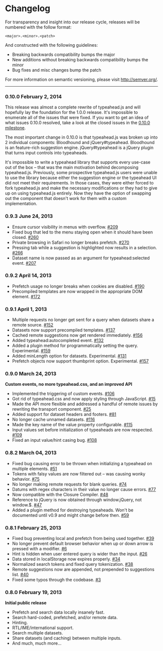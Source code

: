 Changelog
=========

For transparency and insight into our release cycle, releases will be numbered with the follow format:

`<major>.<minor>.<patch>`

And constructed with the following guidelines:

* Breaking backwards compatibility bumps the major
* New additions without breaking backwards compatibility bumps the minor
* Bug fixes and misc changes bump the patch

For more information on semantic versioning, please visit http://semver.org/.

---

### 0.10.0 February 2, 2014

This release was almost a complete rewrite of typeahead.js and will hopefully
lay the foundation for the 1.0.0 release. It's impossible to enumerate all of
the issues that were fixed. If you want to get an idea of what issues 0.10.0
resolved, take a look at the closed issues in the [0.10.0 milestone].

The most important change in 0.10.0 is that typeahead.js was broken up into 2
individual components: Bloodhound and jQuery#typeahead. Bloodhound is an
feature-rich suggestion engine. jQuery#typeahead is a jQuery plugin that turns
input controls into typeaheads.

It's impossible to write a typeahead library that supports every use-case out
of the box – that was the main motivation behind decomposing typeahead.js.
Previously, some prospective typeahead.js users were unable to use the library
because either the suggestion engine or the typeahead UI did not meet their
requirements. In those cases, they were either forced to fork typeahead.js and
make the necessary modifications or they had to give up on using typeahead.js
entirely. Now they have the option of swapping out the component that doesn't
work for them with a custom implementation.

### 0.9.3 June 24, 2013

* Ensure cursor visibility in menus with overflow. [#209][209]
* Fixed bug that led to the menu staying open when it should have been closed. [#260][260]
* Private browsing in Safari no longer breaks prefetch. [#270][270]
* Pressing tab while a suggestion is highlighted now results in a selection. [#266][266]
* Dataset name is now passed as an argument for typeahead:selected event. [#207][207]

### 0.9.2 April 14, 2013

* Prefetch usage no longer breaks when cookies are disabled. [#190][190]
* Precompiled templates are now wrapped in the appropriate DOM element. [#172][172]

### 0.9.1 April 1, 2013

* Multiple requests no longer get sent for a query when datasets share a remote source. [#152][152]
* Datasets now support precompiled templates. [#137][137]
* Cached remote suggestions now get rendered immediately. [#156][156]
* Added typeahead:autocompleted event. [#132][132]
* Added a plugin method for programmatically setting the query. Experimental. [#159][159]
* Added minLength option for datasets. Experimental. [#131][131]
* Prefetch objects now support thumbprint option. Experimental. [#157][157]

### 0.9.0 March 24, 2013

**Custom events, no more typeahead.css, and an improved API**

* Implemented the triggering of custom events. [#106][106]
* Got rid of typeahead.css and now apply styling through JavaScript. [#15][15]
* Made the API more flexible and addressed a handful of remote issues by rewriting the transport component. [#25][25]
* Added support for dataset headers and footers. [#81][81]
* No longer cache unnamed datasets. [#116][116]
* Made the key name of the value property configurable. [#115][115]
* Input values set before initialization of typeaheads are now respected. [#109][109]
* Fixed an input value/hint casing bug. [#108][108]

### 0.8.2 March 04, 2013

* Fixed bug causing error to be thrown when initializing a typeahead on multiple elements. [#51][51]
* Tokens with falsy values are now filtered out – was causing wonky behavior. [#75][75]
* No longer making remote requests for blank queries. [#74][74]
* Datums with regex characters in their value no longer cause errors. [#77][77]
* Now compatible with the Closure Compiler. [#48][48]
* Reference to jQuery is now obtained through window.jQuery, not window.$. [#47][47]
* Added a plugin method for destroying typeaheads. Won't be documented until v0.9 and might change before then. [#59][59]

### 0.8.1 February 25, 2013

* Fixed bug preventing local and prefetch from being used together. [#39][39]
* No longer prevent default browser behavior when up or down arrow is pressed with a modifier. [#6][6]
* Hint is hidden when user entered query is wider than the input. [#26][26]
* Data stored in localStorage now expires properly. [#34][34]
* Normalized search tokens and fixed query tokenization. [#38][38]
* Remote suggestions now are appended, not prepended to suggestions list. [#40][40]
* Fixed some typos through the codebase. [#3][3]

### 0.8.0 February 19, 2013

**Initial public release**

* Prefetch and search data locally insanely fast.
* Search hard-coded, prefetched, and/or remote data.
* Hinting.
* RTL/IME/international support.
* Search multiple datasets.
* Share datasets (and caching) between multiple inputs.
* And much, much more...

[0.10.0 milestone]: https://github.com/twitter/typeahead.js/issues?milestone=8&page=1&state=closed

[270]: https://github.com/twitter/typeahead.js/pull/270
[266]: https://github.com/twitter/typeahead.js/pull/266
[260]: https://github.com/twitter/typeahead.js/pull/260
[209]: https://github.com/twitter/typeahead.js/pull/209
[207]: https://github.com/twitter/typeahead.js/pull/207
[190]: https://github.com/twitter/typeahead.js/pull/190
[172]: https://github.com/twitter/typeahead.js/pull/172
[159]: https://github.com/twitter/typeahead.js/pull/159
[157]: https://github.com/twitter/typeahead.js/pull/157
[156]: https://github.com/twitter/typeahead.js/pull/156
[152]: https://github.com/twitter/typeahead.js/pull/152
[137]: https://github.com/twitter/typeahead.js/pull/137
[132]: https://github.com/twitter/typeahead.js/pull/132
[131]: https://github.com/twitter/typeahead.js/pull/131
[116]: https://github.com/twitter/typeahead.js/pull/116
[115]: https://github.com/twitter/typeahead.js/pull/115
[109]: https://github.com/twitter/typeahead.js/pull/109
[108]: https://github.com/twitter/typeahead.js/pull/108
[106]: https://github.com/twitter/typeahead.js/pull/106
[81]: https://github.com/twitter/typeahead.js/pull/81
[77]: https://github.com/twitter/typeahead.js/pull/77
[75]: https://github.com/twitter/typeahead.js/pull/75
[74]: https://github.com/twitter/typeahead.js/pull/74
[59]: https://github.com/twitter/typeahead.js/pull/59
[51]: https://github.com/twitter/typeahead.js/pull/51
[48]: https://github.com/twitter/typeahead.js/pull/48
[47]: https://github.com/twitter/typeahead.js/pull/47
[40]: https://github.com/twitter/typeahead.js/pull/40
[39]: https://github.com/twitter/typeahead.js/pull/39
[38]: https://github.com/twitter/typeahead.js/pull/38
[34]: https://github.com/twitter/typeahead.js/pull/34
[26]: https://github.com/twitter/typeahead.js/pull/26
[25]: https://github.com/twitter/typeahead.js/pull/25
[15]: https://github.com/twitter/typeahead.js/pull/15
[6]: https://github.com/twitter/typeahead.js/pull/6
[3]: https://github.com/twitter/typeahead.js/pull/3
